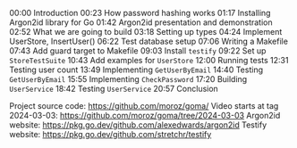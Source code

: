 00:00 Introduction
00:23 How password hashing works
01:17 Installing Argon2id library for Go
01:42 Argon2id presentation and demonstration
02:52 What we are going to build
03:18 Setting up types
04:24 Implement UserStore, InsertUser()
06:22 Test database setup
07:06 Writing a Makefile
07:43 Add guard target to Makefile
09:03 Install `testify`
09:22 Set up `StoreTestSuite`
10:43 Add examples for `UserStore`
12:00 Running tests
12:31 Testing user count
13:49 Implementing `GetUserByEmail`
14:40 Testing `GetUserByEmail`
15:55 Implementing `CheckPassword`
17:20 Building `UserService`
18:42 Testing `UserService`
20:57 Conclusion

Project source code: https://github.com/moroz/goma/
Video starts at tag 2024-03-03: https://github.com/moroz/goma/tree/2024-03-03
Argon2id website: https://pkg.go.dev/github.com/alexedwards/argon2id
Testify website: https://pkg.go.dev/github.com/stretchr/testify
